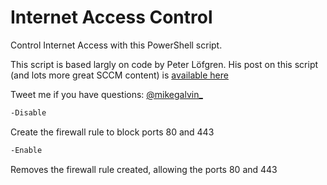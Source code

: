 # Internet Access Control

Control Internet Access with this PowerShell script.

This script is based largly on code by Peter Löfgren. His post on this script (and lots
more great SCCM content) is [available here](https://syscenramblings.wordpress.com/2017/10/25/windows-10-1709-reference-image)

Tweet me if you have questions: [@mikegalvin_](https://twitter.com/mikegalvin_)

``` txt
-Disable
```

Create the firewall rule to block ports 80 and 443

``` txt
-Enable
```

Removes the firewall rule created, allowing the ports 80 and 443
